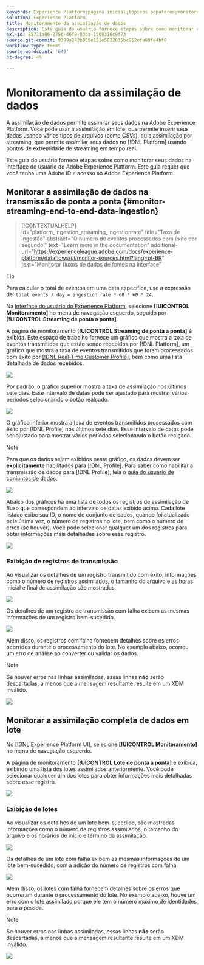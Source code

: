 ```yaml
---
keywords: Experience Platform;página inicial;tópicos populares;monitoramento;monitor;fluxos de dados;assimilação de monitor;assimilação de dados;assimilação de dados;exibir registros;exibir lotes;
solution: Experience Platform
title: Monitoramento da assimilação de dados
description: Este guia do usuário fornece etapas sobre como monitorar os dados na interface do usuário do Adobe Experience Platform. Este guia requer que você tenha uma Adobe ID e acesso ao Adobe Experience Platform.
exl-id: 85711a06-2756-46f9-83ba-1568310c9f73
source-git-commit: 9399a242b855e151e5822035bc952efa89fe4bf0
workflow-type: tm+mt
source-wordcount: '649'
ht-degree: 4%

---
```


# Monitoramento da assimilação de dados

A assimilação de dados permite assimilar seus dados na Adobe Experience Platform. Você pode usar a assimilação em lote, que permite inserir seus dados usando vários tipos de arquivos (como CSVs), ou a assimilação por streaming, que permite assimilar seus dados no [!DNL Platform] usando pontos de extremidade de streaming em tempo real.

Este guia do usuário fornece etapas sobre como monitorar seus dados na interface do usuário do Adobe Experience Platform. Este guia requer que você tenha uma Adobe ID e acesso ao Adobe Experience Platform.

## Monitorar a assimilação de dados na transmissão de ponta a ponta {#monitor-streaming-end-to-end-data-ingestion}

>[!CONTEXTUALHELP]
>id="platform_ingestion_streaming_ingestionrate"
>title="Taxa de ingestão"
>abstract="O número de eventos processados com êxito por segundo."
>text="Learn more in the documentation"
>additional-url="https://experienceleague.adobe.com/docs/experience-platform/dataflows/ui/monitor-sources.html?lang=pt-BR" text="Monitorar fluxos de dados de fontes na interface"

>[!TIP]
>
>Para calcular o total de eventos em uma data específica, use a expressão de: `total events / day = ingestion rate * 60 * 60 * 24`.

Na [Interface do usuário do Experience Platform](https://platform.adobe.com), selecione **[!UICONTROL Monitoramento]** no menu de navegação esquerdo, seguido por **[!UICONTROL Streaming de ponta a ponta]**.

A página de monitoramento **[!UICONTROL Streaming de ponta a ponta]** é exibida. Este espaço de trabalho fornece um gráfico que mostra a taxa de eventos transmitidos que estão sendo recebidos por [!DNL Platform], um gráfico que mostra a taxa de eventos transmitidos que foram processados com êxito por [[!DNL Real-Time Customer Profile]](../../profile/home.md), bem como uma lista detalhada de dados recebidos.

![](../images/quality/monitor-data-flows/list-streams.png)

Por padrão, o gráfico superior mostra a taxa de assimilação nos últimos sete dias. Esse intervalo de datas pode ser ajustado para mostrar vários períodos selecionando o botão realçado.

![](../images/quality/monitor-data-flows/events-received.png)

O gráfico inferior mostra a taxa de eventos transmitidos processados com êxito por [!DNL Profile] nos últimos sete dias. Esse intervalo de datas pode ser ajustado para mostrar vários períodos selecionando o botão realçado.

>[!NOTE]
>
>Para que os dados sejam exibidos neste gráfico, os dados devem ser **explicitamente** habilitados para [!DNL Profile]. Para saber como habilitar a transmissão de dados para [!DNL Profile], leia o [guia do usuário de conjuntos de dados](../../catalog/datasets/user-guide.md#enable-a-dataset-for-real-time-customer-profile).

![](../images/quality/monitor-data-flows/ingested-by-profile.png)

Abaixo dos gráficos há uma lista de todos os registros de assimilação de fluxo que correspondem ao intervalo de datas exibido acima. Cada lote listado exibe sua ID, o nome do conjunto de dados, quando foi atualizado pela última vez, o número de registros no lote, bem como o número de erros (se houver). Você pode selecionar qualquer um dos registros para obter informações mais detalhadas sobre esse registro.

![](../images/quality/monitor-data-flows/streams.png)

### Exibição de registros de transmissão

Ao visualizar os detalhes de um registro transmitido com êxito, informações como o número de registros assimilados, o tamanho do arquivo e as horas inicial e final de assimilação são mostradas.

![](../images/quality/monitor-data-flows/successful-streaming.png)

Os detalhes de um registro de transmissão com falha exibem as mesmas informações de um registro bem-sucedido.

![](../images/quality/monitor-data-flows/failed-batch.png)

Além disso, os registros com falha fornecem detalhes sobre os erros ocorridos durante o processamento do lote. No exemplo abaixo, ocorreu um erro de análise ao converter ou validar os dados.

>[!NOTE]
>
>Se houver erros nas linhas assimiladas, essas linhas **não** serão descartadas, a menos que a mensagem resultante resulte em um XDM inválido.

![](../images/quality/monitor-data-flows/failed-batch-error.png)

## Monitorar a assimilação completa de dados em lote

No [[!DNL Experience Platform UI]](https://platform.adobe.com), selecione **[!UICONTROL Monitoramento]** no menu de navegação esquerdo.

A página de monitoramento **[!UICONTROL Lote de ponta a ponta]** é exibida, exibindo uma lista dos lotes assimilados anteriormente. Você pode selecionar qualquer um dos lotes para obter informações mais detalhadas sobre esse registro.

![](../images/quality/monitor-data-flows/batch-monitoring.png)

### Exibição de lotes

Ao visualizar os detalhes de um lote bem-sucedido, são mostradas informações como o número de registros assimilados, o tamanho do arquivo e os horários de início e término da assimilação.

![](../images/quality/monitor-data-flows/successful-batch.png)

Os detalhes de um lote com falha exibem as mesmas informações de um lote bem-sucedido, com a adição do número de registros com falha.

![](../images/quality/monitor-data-flows/failed-batch.png)

Além disso, os lotes com falha fornecem detalhes sobre os erros que ocorreram durante o processamento do lote. No exemplo abaixo, houve um erro com o lote assimilado porque ele tem o número máximo de identidades para a pessoa.

>[!NOTE]
>
>Se houver erros nas linhas assimiladas, essas linhas **não** serão descartadas, a menos que a mensagem resultante resulte em um XDM inválido.

![](../images/quality/monitor-data-flows/failed-streaming-error.png)
